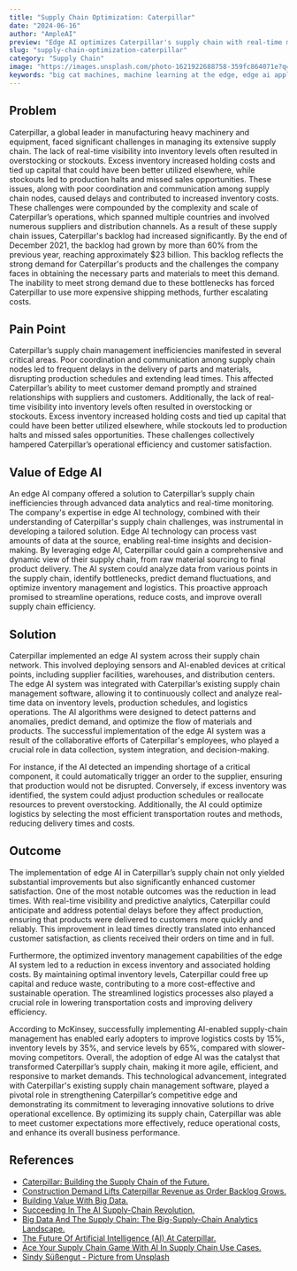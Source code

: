 ```yaml
---
title: "Supply Chain Optimization: Caterpillar"
date: "2024-06-16"
author: "AmpleAI"
preview: "Edge AI optimizes Caterpillar's supply chain with real-time monitoring and predictive analytics, crucial for reducing costs. Key for edge AI applications."
slug: "supply-chain-optimization-caterpillar"
category: "Supply Chain"
image: "https://images.unsplash.com/photo-1621922688758-359fc864071e?q=80&w=2940&auto=format&fit=crop&ixlib=rb-4.0.3&ixid=M3wxMjA3fDB8MHxwaG90by1wYWdlfHx8fGVufDB8fHx8fA%3D%3D"
keywords: "big cat machines, machine learning at the edge, edge ai applications, edge ai companies"
---
```


## Problem
Caterpillar, a global leader in manufacturing heavy machinery and equipment, faced significant challenges in managing its extensive supply chain. The lack of real-time visibility into inventory levels often resulted in overstocking or stockouts. Excess inventory increased holding costs and tied up capital that could have been better utilized elsewhere, while stockouts led to production halts and missed sales opportunities. These issues, along with poor coordination and communication among supply chain nodes, caused delays and contributed to increased inventory costs. These challenges were compounded by the complexity and scale of Caterpillar’s operations, which spanned multiple countries and involved numerous suppliers and distribution channels. As a result of these supply chain issues, Caterpillar's backlog had increased significantly. By the end of December 2021, the backlog had grown by more than 60% from the previous year, reaching approximately $23 billion. This backlog reflects the strong demand for Caterpillar's products and the challenges the company faces in obtaining the necessary parts and materials to meet this demand. The inability to meet strong demand due to these bottlenecks has forced Caterpillar to use more expensive shipping methods, further escalating costs.

## Pain Point
Caterpillar’s supply chain management inefficiencies manifested in several critical areas. Poor coordination and communication among supply chain nodes led to frequent delays in the delivery of parts and materials, disrupting production schedules and extending lead times. This affected Caterpillar’s ability to meet customer demand promptly and strained relationships with suppliers and customers. Additionally, the lack of real-time visibility into inventory levels often resulted in overstocking or stockouts. Excess inventory increased holding costs and tied up capital that could have been better utilized elsewhere, while stockouts led to production halts and missed sales opportunities. These challenges collectively hampered Caterpillar’s operational efficiency and customer satisfaction.

## Value of Edge AI
An edge AI company offered a solution to Caterpillar’s supply chain inefficiencies through advanced data analytics and real-time monitoring. The company's expertise in edge AI technology, combined with their understanding of Caterpillar's supply chain challenges, was instrumental in developing a tailored solution. Edge AI technology can process vast amounts of data at the source, enabling real-time insights and decision-making. By leveraging edge AI, Caterpillar could gain a comprehensive and dynamic view of their supply chain, from raw material sourcing to final product delivery. The AI system could analyze data from various points in the supply chain, identify bottlenecks, predict demand fluctuations, and optimize inventory management and logistics. This proactive approach promised to streamline operations, reduce costs, and improve overall supply chain efficiency.

## Solution
Caterpillar implemented an edge AI system across their supply chain network. This involved deploying sensors and AI-enabled devices at critical points, including supplier facilities, warehouses, and distribution centers. The edge AI system was integrated with Caterpillar’s existing supply chain management software, allowing it to continuously collect and analyze real-time data on inventory levels, production schedules, and logistics operations. The AI algorithms were designed to detect patterns and anomalies, predict demand, and optimize the flow of materials and products. The successful implementation of the edge AI system was a result of the collaborative efforts of Caterpillar's employees, who played a crucial role in data collection, system integration, and decision-making.

For instance, if the AI detected an impending shortage of a critical component, it could automatically trigger an order to the supplier, ensuring that production would not be disrupted. Conversely, if excess inventory was identified, the system could adjust production schedules or reallocate resources to prevent overstocking. Additionally, the AI could optimize logistics by selecting the most efficient transportation routes and methods, reducing delivery times and costs.

## Outcome
The implementation of edge AI in Caterpillar’s supply chain not only yielded substantial improvements but also significantly enhanced customer satisfaction. One of the most notable outcomes was the reduction in lead times. With real-time visibility and predictive analytics, Caterpillar could anticipate and address potential delays before they affect production, ensuring that products were delivered to customers more quickly and reliably. This improvement in lead times directly translated into enhanced customer satisfaction, as clients received their orders on time and in full.

Furthermore, the optimized inventory management capabilities of the edge AI system led to a reduction in excess inventory and associated holding costs. By maintaining optimal inventory levels, Caterpillar could free up capital and reduce waste, contributing to a more cost-effective and sustainable operation. The streamlined logistics processes also played a crucial role in lowering transportation costs and improving delivery efficiency.

According to McKinsey, successfully implementing AI-enabled supply-chain management has enabled early adopters to improve logistics costs by 15%, inventory levels by 35%, and service levels by 65%, compared with slower-moving competitors. Overall, the adoption of edge AI was the catalyst that transformed Caterpillar’s supply chain, making it more agile, efficient, and responsive to market demands. This technological advancement, integrated with Caterpillar's existing supply chain management software, played a pivotal role in strengthening Caterpillar’s competitive edge and demonstrating its commitment to leveraging innovative solutions to drive operational excellence. By optimizing its supply chain, Caterpillar was able to meet customer expectations more effectively, reduce operational costs, and enhance its overall business performance.

## References

- [Caterpillar: Building the Supply Chain of the Future.](https://d3.harvard.edu/platform-rctom/submission/caterpillar-building-the-supply-chain-of-the-future/)
- [Construction Demand Lifts Caterpillar Revenue as Order Backlog Grows.](https://www.wsj.com/articles/construction-demand-lifts-caterpillar-profit-as-order-backlog-grows-11643376185?mod=hp_lista_pos4)
- [Building Value With Big Data.](https://www.caterpillar.com/en/news/caterpillarNews/2022/ar-big-data.html)
- [Succeeding In The AI Supply-Chain Revolution.](https://www.mckinsey.com/industries/metals-and-mining/our-insights/succeeding-in-the-ai-supply-chain-revolution)
- [Big Data And The Supply Chain: The Big-Supply-Chain Analytics Landscape.](https://www.mckinsey.com/capabilities/operations/our-insights/big-data-and-the-supply-chain-the-big-supply-chain-analytics-landscape-part-1)
- [The Future Of Artificial Intelligence (AI) At Caterpillar.](https://www.caterpillar.com/en/news/caterpillarNews/2024/future-of-ai-at-caterpillar.html)
- [Ace Your Supply Chain Game With AI In Supply Chain Use Cases.](https://blog.gramener.com/supply-chain-ai-use-cases/)
- [Sindy Süßengut - Picture from Unsplash](https://unsplash.com/photos/yellow-and-black-heavy-equipment-yo5M9vCzBcM?utm_content=creditCopyText&utm_medium=referral&utm_source=unsplash)

